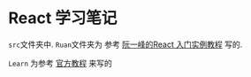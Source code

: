 # React 学习笔记
`src`文件夹中. `Ruan`文件夹为 参考 [阮一峰的React 入门实例教程](http://www.ruanyifeng.com/blog/2015/03/react.html) 写的.

`Learn` 为参考 [官方教程](https://facebook.github.io/react/) 来写的